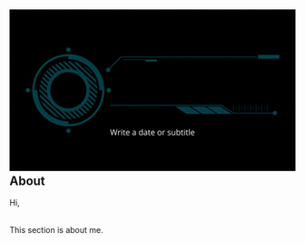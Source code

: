 
## ![#f03c15](https://github.com/Vizcaino13/Vizcaino13/blob/77768d2c63591d44a0d6e384fba867a75ba934e1/Title%20Page%20(1).gif) About

Hi, 

<br>
 This section is about me.  
<br>
